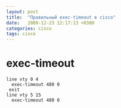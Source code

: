 ```yaml
---
layout: post
title:  "Правильный exec-timeout в cisco"
date:   2009-12-23 12:17:13 +0300
categories: cisco
tags: cisco
---
```


# exec-timeout


```
line vty 0 4
  exec-timeout 480 0
 exit
line vty 5 15
  exec-timeout 480 0
``` 
